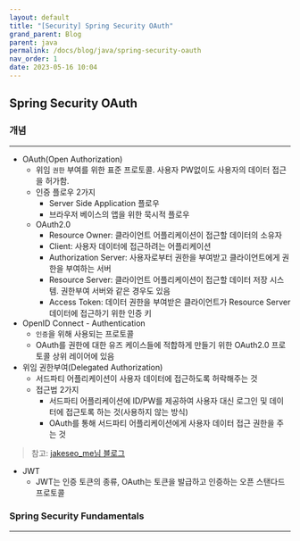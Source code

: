 ```yaml
---
layout: default
title: "[Security] Spring Security OAuth"
grand_parent: Blog
parent: java
permalink: /docs/blog/java/spring-security-oauth
nav_order: 1
date: 2023-05-16 10:04
---
```


## Spring Security OAuth

### 개념
- - - 
- OAuth(Open Authorization)
  - 위임 `권한` 부여를 위한 표준 프로토콜. 사용자 PW없이도 사용자의 데이터 접근을 허가함.
  - 인증 플로우 2가지
    - Server Side Application 플로우
    - 브라우저 베이스의 앱을 위한 묵시적 플로우
  - OAuth2.0
    - Resource Owner: 클라이언트 어플리케이션이 접근할 데이터의 소유자
    - Client: 사용자 데이터에 접근하려는 어플리케이션
    - Authorization Server: 사용자로부터 권한을 부여받고 클라이언트에게 권한을 부여하는 서버
    - Resource Server: 클라이언트 어플리케이션이 접근할 데이터 저장 시스템. 권한부여 서버와 같은 경우도 있음
    - Access Token: 데이터 권한을 부여받은 클라이언트가 Resource Server 데이터에 접근하기 위한 인증 키 
- OpenID Connect - Authentication
  - `인증`을 위해 사용되는 프로토콜
  - OAuth를 권한에 대한 유즈 케이스들에 적합하게 만들기 위한 OAuth2.0 프로토콜 상위 레이어에 있음
- 위임 권한부여(Delegated Authorization)
  - 서드파티 어플리케이션이 사용자 데이터에 접근하도록 허락해주는 것
  - 접근법 2가지
    - 서드파티 어플리케이션에 ID/PW를 제공하여 사용자 대신 로그인 및 데이터에 접근토록 하는 것(사용하지 않는 방식)
    - OAuth를 통해 서드파티 어플리케이션에게 사용자 데이터 접근 권한을 주는 것
> 참고: [jakeseo_me님 블로그](https://velog.io/@jakeseo_me/Oauth-2.0%EA%B3%BC-OpenID-Connect-%ED%94%84%EB%A1%9C%ED%86%A0%EC%BD%9C-%EC%A0%95%EB%A6%AC)
- JWT
  - JWT는 인증 토큰의 종류, OAuth는 토큰을 발급하고 인증하는 오픈 스탠다드 프로토콜

### Spring Security Fundamentals
- - - 

